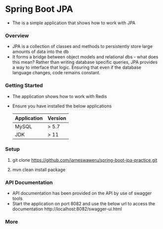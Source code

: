 # Spring Boot JPA
* The is a simple application that shows how to work with JPA

### Overview

* JPA is a collection of classes and methods to persistently store large amounts of data into the db
* It forms a bridge between object models and relational dbs - what does this mean? Rather than writing database specific queries, JPA provides a way to interface that logic. 
Ensuring that even if the database language changes, code remains constant.

### Getting Started

* The application shows how to work with Redis
* Ensure you have installed the below applications

    |Application|Version|
    |---------|------------|
    |MySQL| \> 5.7|
    |JDK| \> 11 |


### Setup

1. git clone https://github.com/jameswaweru/spring-boot-jpa-practice.git

2. mvn clean install package 

### API Documentation
* API documentation has been provided on the API by use of swagger tools
* Start the application on port 8082 and use the below url to access the documentation 
http://localhost:8082/swagger-ui.html

### More 
